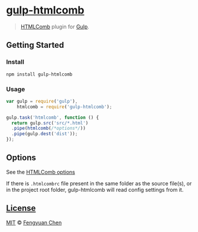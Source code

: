 # [gulp-htmlcomb](https://github.com/fengyuanchen/gulp-htmlcomb)

> [HTMLComb](https://github.com/fengyuanchen/htmlcomb) plugin for [Gulp](http://gulpjs.com).


## Getting Started

### Install

```
npm install gulp-htmlcomb
```


### Usage

```js
var gulp = require('gulp'),
    htmlcomb = require('gulp-htmlcomb');

gulp.task('htmlcomb', function () {
  return gulp.src('src/*.html')
  .pipe(htmlcomb(/*options*/))
  .pipe(gulp.dest('dist'));
});
```


## Options

See the [HTMLComb options](https://github.com/fengyuanchen/htmlcomb#options)

If there is `.htmlcombrc` file present in the same folder as the source file(s), or in the project root folder, gulp-htmlcomb will read config settings from it.


## [License](LICENSE.md)

[MIT](http://opensource.org/licenses/MIT) © [Fengyuan Chen](http://github.com/fengyuanchen)
